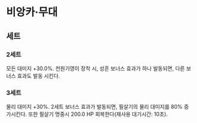 # 비앙카·무대

## 세트

### 2세트

모든 대미지 +30.0%. 천원기영이 장착 시, 성흔 보너스 효과가 하나 발동되면, 다른 보너스 효과도 발동 시킨다.

### 3세트

물리 대미지 +30%. 2세트 보너스 효과가 발동되면, 필살기의 물리 대미지를 80% 증가시킨다. 또한 필살기 명중시 200.0 HP 회복한다(재사용 대기시간: 10초).
